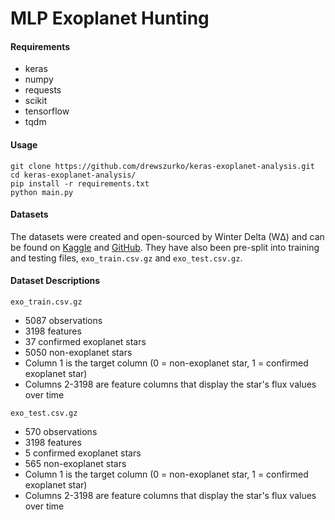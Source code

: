 # MLP Exoplanet Hunting
#### Requirements
* keras
* numpy
* requests
* scikit
* tensorflow
* tqdm

#### Usage
```
git clone https://github.com/drewszurko/keras-exoplanet-analysis.git
cd keras-exoplanet-analysis/ 
pip install -r requirements.txt
python main.py
```
#### Datasets
The datasets were created and open-sourced by Winter Delta (WΔ) and can be found on [Kaggle](https://www.kaggle.com/keplersmachines/kepler-labelled-time-series-data) and [GitHub](https://github.com/winterdelta/KeplerAI). They have also been pre-split into training and testing files, `exo_train.csv.gz` and `exo_test.csv.gz`.

#### Dataset Descriptions
`exo_train.csv.gz`

* 5087 observations
* 3198 features
* 37 confirmed exoplanet stars
* 5050 non-exoplanet stars
* Column 1 is the target column (0 = non-exoplanet star, 1 = confirmed exoplanet star)
* Columns 2-3198 are feature columns that display the star's flux values over time

`exo_test.csv.gz`

* 570 observations
* 3198 features
* 5 confirmed exoplanet stars
* 565 non-exoplanet stars
* Column 1 is the target column (0 = non-exoplanet star, 1 = confirmed exoplanet star)
* Columns 2-3198 are feature columns that display the star's flux values over time
